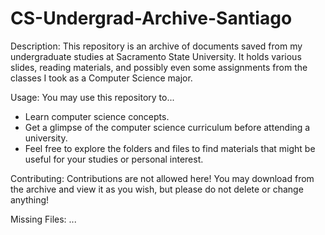 # CS-Undergrad-Archive-Santiago

Description:
This repository is an archive of documents saved from my undergraduate studies at Sacramento State University. It holds various slides, reading materials, and possibly even some assignments from the classes I took as a Computer Science major.

Usage:
You may use this repository to...
- Learn computer science concepts.
- Get a glimpse of the computer science curriculum before attending a university.
- Feel free to explore the folders and files to find materials that might be useful for your studies or personal interest.

Contributing:
Contributions are not allowed here! You may download from the archive and view it as you wish, but please do not delete or change anything!

Missing Files:
...
